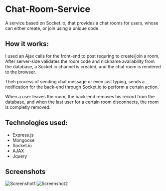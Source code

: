 # Chat-Room-Service
A service based on Socket.io, that provides a chat rooms for users, whose can either create, or join using a unique code.

## How it works:
I used an Ajax calls for the front-end to post requring to create/join a room, After server-side validates the room code and nickname availability from the database, a Socket.io channel is created, and the chat room is rendered to the browser.

Theh process of sending chat message or even just typing, sends a notification for the back-end through Socket.io to perform a certain action.

When a user leaves the room, the back-end removes his record from the database, and when the last user for a certain room disconnects, the room is completly removed.

## Technologies used:
  - Express.js
  - Mongoose
  - Socket.io
  - AJAX
  - Jquery
  
## Screenshots
![Screenshot1](https://raw.githubusercontent.com/ahmedhammad97/Chat-Room-Service/master/index.png)
![Screenshot2](https://raw.githubusercontent.com/ahmedhammad97/Chat-Room-Service/master/chat.png)
